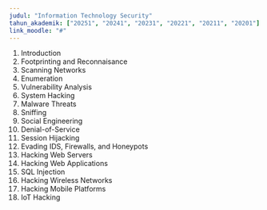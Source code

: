 ```yaml
---
judul: "Information Technology Security"
tahun_akademik: ["20251", "20241", "20231", "20221", "20211", "20201"]
link_moodle: "#"
---
```


1. Introduction
2. Footprinting and Reconnaisance
3. Scanning Networks
4. Enumeration
5. Vulnerability Analysis
6. System Hacking
7. Malware Threats
8. Sniffing
9. Social Engineering
10. Denial-of-Service
11. Session Hijacking
12. Evading IDS, Firewalls, and Honeypots
13. Hacking Web Servers
14. Hacking Web Applications
15. SQL Injection
16. Hacking Wireless Networks
17. Hacking Mobile Platforms
18. IoT Hacking